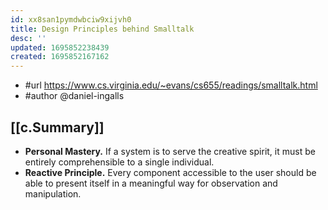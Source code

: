 ```yaml
---
id: xx8san1pymdwbciw9xijvh0
title: Design Principles behind Smalltalk
desc: ''
updated: 1695852238439
created: 1695852167162
---
```


- #url https://www.cs.virginia.edu/~evans/cs655/readings/smalltalk.html
- #author @daniel-ingalls


## [[c.Summary]]

- **Personal Mastery.** If a system is to serve the creative spirit, it must be entirely comprehensible to a single individual.
- **Reactive Principle.** Every component accessible to the user should be able to present itself in a meaningful way for observation and manipulation.